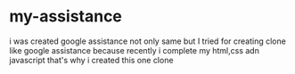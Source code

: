 # my-assistance
i was created google assistance not only same but I tried  for creating clone like google assistance because recently i complete my html,css adn javascript that's why i created this one clone
